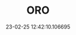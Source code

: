 ---
date: 23-02-25 12:42:10.106695
excerpt: ORANGE ROMANIA SA
header:
  teaser: assets/images/logos/partners_logos/teaser_pngs/ORO_Logo.png
order: 2
sidebar:
- image: assets/images/logos/partners_logos/pngs/ORO_Logo.png
  image_alt: logo
  text: TBC
  title: Role
title: ORO
---